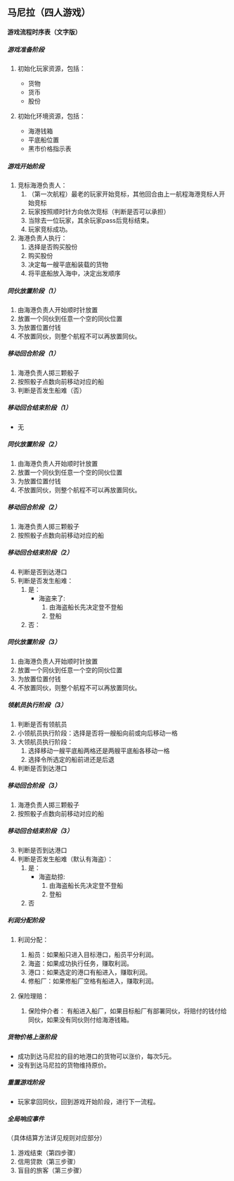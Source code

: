## 马尼拉（四人游戏）

#### 游戏流程时序表（文字版）

##### 游戏准备阶段

1. 初始化玩家资源，包括：
	- 货物
	- 货币
	- 股份

2. 初始化环境资源，包括：
	- 海港钱箱
	- 平底船位置
	- 黑市价格指示表

##### 游戏开始阶段

1. 竞标海港负责人：
	1. （第一次航程）最老的玩家开始竞标，其他回合由上一航程海港竞标人开始竞标
	2. 玩家按照顺时针方向依次竞标（判断是否可以承担）
	3. 当除去一位玩家，其余玩家pass后竞标结束。
	4. 玩家竞标成功。
2. 海港负责人执行：
	1. 选择是否购买股份
	2. 购买股份
	3. 决定每一艘平底船装载的货物
	4. 将平底船放入海中，决定出发顺序

##### 同伙放置阶段（1）

1. 由海港负责人开始顺时针放置
2. 放置一个同伙到任意一个空的同伙位置
3. 为放置位置付钱
4. 不放置同伙，则整个航程不可以再放置同伙。

##### 移动回合阶段（1）

1. 海港负责人掷三颗骰子
2. 按照骰子点数向前移动对应的船
3. 判断是否发生船难（否）


##### 移动回合结束阶段（1）
- 无


##### 同伙放置阶段（2）

1. 由海港负责人开始顺时针放置
2. 放置一个同伙到任意一个空的同伙位置
3. 为放置位置付钱
4. 不放置同伙，则整个航程不可以再放置同伙。

##### 移动回合阶段（2）

1. 海港负责人掷三颗骰子
2. 按照骰子点数向前移动对应的船

##### 移动回合结束阶段（2）
4. 判断是否到达港口
3. 判断是否发生船难：
	1. 是：
		- 海盗来了:
			1. 由海盗船长先决定登不登船
			2. 登船
	2. 否：


##### 同伙放置阶段（3）

1. 由海港负责人开始顺时针放置
2. 放置一个同伙到任意一个空的同伙位置
3. 为放置位置付钱
4. 不放置同伙，则整个航程不可以再放置同伙。

##### 领航员执行阶段（3）

1. 判断是否有领航员
1. 小领航员执行阶段：选择是否将一艘船向前或向后移动一格
2. 大领航员执行阶段：
	1. 选择移动一艘平底船两格还是两艘平底船各移动一格
	2. 选择令所选定的船前进还是后退
3. 判断是否到达港口

##### 移动回合阶段（3）

1. 海港负责人掷三颗骰子
2. 按照骰子点数向前移动对应的船

##### 移动回合结束阶段（3）

3. 判断是否到达港口
3. 判断是否发生船难（默认有海盗）：
	1. 是：
		- 海盗劫掠:
			1. 由海盗船长先决定登不登船
			2. 登船
	2. 否

##### 利润分配阶段

1. 利润分配：
	1. 船员：如果船只进入目标港口，船员平分利润。
	2. 海盗：如果成功执行任务，赚取利润。
	3. 港口：如果选定的港口有船进入，赚取利润。
	4. 修船厂：如果修船厂空格有船进入，赚取利润。

2. 保险理赔：
	1. 保险仲介者： 有船进入船厂，如果目标船厂有部署同伙，将赔付的钱付给同伙，如果没有同伙则付给海港钱箱。

##### 货物价格上涨阶段

- 成功到达马尼拉的目的地港口的货物可以涨价，每次5元。
- 没有到达马尼拉的货物维持原价。

##### 重置游戏阶段

- 玩家拿回同伙，回到游戏开始阶段，进行下一流程。

##### 全局响应事件
（具体结算方法详见规则对应部分）
1. 游戏结束（第四步骤）
2. 信用贷款（第三步骤）
3. 盲目的旅客（第三步骤）


